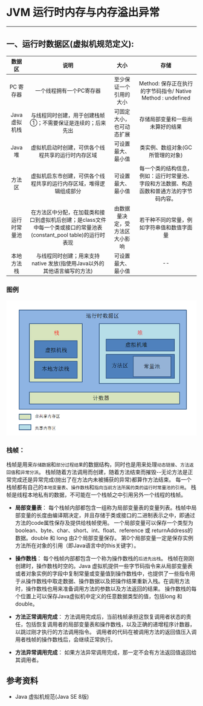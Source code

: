 ﻿# JVM 运行时内存与内存溢出异常
---

## **一、运行时数据区(虚拟机规范定义):**
|数据区|说明|大小|存储|
|:--:|:--:|:--:|:--:|
|PC 寄存器|一个线程拥有一个PC寄存器|至少保证一个引用的大小|Method: 保存正在执行的字节码指令/ Native Method : undefined|
|Java 虚拟机栈|与线程同时创建，用于创建栈帧①；不需要保证是连续的；后来先出|可固定大小，也可动态扩展|存储局部变量和一些尚未算好的结果|
|Java 堆|虚拟机启动时创建，可供各个线程共享的运行时内存区域|可设置最大、最小值|类实例、数组对象(GC所管理的对象)|
|方法区|虚拟机启东市创建，可供各个线程共享的运行内存区域，堆得逻辑组成部分|可设置最大、最小值|每一个类的结构信息，例如：运行时常量池、字段和方法数据、构造函数和普通方法的字节码内容。|
|运行时常量池|在方法区中分配，在加载类和接口到虚拟机后创建；是class文件中每一个类或接口的常量池表(constant_pool table)的运行时表现|由数据量决定，受方法区大小影响|若干种不同的常量，例如字符串值和数值字面量|
|本地方法栈|与线程同时创建；用来支持native 发放(指使用Java以外的其他语言编写的方法)|可设置最大、最小值|--|

### 图例
![虚拟机运行时数据区][1]

### **栈帧**：
栈帧是用来`存储数据`和`部分过程结果`的数据结构，同时也是用来处理`动态链接`、`方法返回值`和`异常分派`。
栈帧随着方法调用而创建，随着方法结束而摧毁--无论方法是正常完成还是异常完成(抛出了在方法内未被捕获的异常)都算作方法结束。
每一个栈帧都有自己的`本地变量表`、`操作数栈`和`指向当前方法所属的类的运行时常量池的引用`。
栈帧是线程本地私有的数据，不可能在一个栈帧之中引用另外一个线程的栈帧。

+ **局部变量表**：
每个栈帧内部都包含一组称为局部变量表的变量列表。栈帧中局部变量的长度由编译期决定，并且存储于类或接口的二进制表示之中，即通过方法的code属性保存及提供给栈帧使用。
一个局部变量可以保存一个类型为 boolean、byte、char、short、int、float、reference 或 returnAddress的数据。double 和 long 由2个局部变量保存。
第0个局部变量一定是保存实例方法所在对象的引用（即Java语言中的this关键字）。

+ **操作数栈**：
每个栈帧内部都包含一个称为操作数栈的`后进先出栈`。
栈帧在刚刚创建时，操作数栈时空的。Java 虚拟机提供一些字节码指令来从局部变量表或者对象实例的字段中复制常量或变量值到操作数栈中，也提供了一些指令用于从操作数栈中取走数据、操作数据以及把操作结果重新入栈。在调用方法时，操作数栈也用来准备调用方法的参数以及方法返回的结果。
操作数栈的每个位置上可以保存Java虚拟机中定义的任意数据类型的值，包括long 和 double。

+ **方法正常调用完成**：
方法调用完成后，当前栈帧承担这恢复调用者状态的责任，包括恢复调用者的局部变量表和操作数栈，以及正确的递增程序计数器，以跳过刚才执行的方法调用指令。
调用者的代码在被调用方法的返回值压入调用者栈帧的操作数栈后，会继续正常执行。

+ **方法异常调用完成**：
如果方法异常调用完成，那一定不会有方法返回值返回给其调用者。



## 参考资料
+ Java 虚拟机规范(Java SE 8版)


  [1]: https://github.com/FarmerShao/treasure/blob/master/JVM/%E8%99%9A%E6%8B%9F%E6%9C%BA%E8%BF%90%E8%A1%8C%E6%97%B6%E5%86%85%E5%AD%98.png